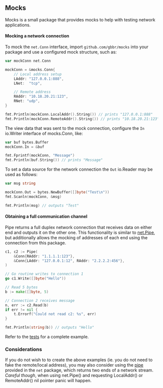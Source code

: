 ## Mocks

Mocks is a small package that provides mocks to help with testing network applications.

#### Mocking a network connection

To mock the `net.Conn` interface, import `github.com/gbbr/mocks` into your package
and use a configured mock structure, such as:

```go
var mockConn net.Conn

mockConn = &mocks.Conn{
	// Local address setup
	LAddr: "127.0.0.1:888",
	LNet:  "tcp",

	// Remote address
	RAddr: "10.18.20.21:123",
	RNet: "udp",
}

fmt.Println(mockConn.LocalAddr().String()) // prints "127.0.0.1:888"
fmt.Println(mockConn.RemoteAddr().String()) // prints "10.18.20.21:123"
```

The view data that was sent to the mock connection, configure the `In` io.Writer
interface of mocks.Conn, like:

```go
var buf bytes.Buffer
mockConn.In = &buf

fmt.Fprintf(mockConn, "Message")
fmt.Println(buf.String()) // prints "Message"
```

To set a data source for the network connection the `Out` io.Reader may be used as follows:

```go
var msg string

mockConn.Out = bytes.NewBuffer([]byte("Test\n"))
fmt.Scanln(mockConn, &msg)

fmt.Println(msg) // outputs "Test"
```


#### Obtaining a full communication channel

Pipe returns a full duplex network connection that receives data on either end and outputs
it on the other one. This functionality is similar to [net.Pipe](http://golang.org/pkg/net/#Pipe), but
additionally allows the mocking of addresses of each end using the connection from this package.

```go
c1, c2 := Pipe(
	&Conn{RAddr: "1.1.1.1:123"},
	&Conn{LAddr: "127.0.0.1:12", RAddr: "2.2.2.2:456"},
)

// Go routine writes to connection 1
go c1.Write([]byte("Hello"))

// Read 5 bytes
b := make([]byte, 5)

// Connection 2 receives message
n, err := c2.Read(b)
if err != nil {
	t.Errorf("Could not read c2: %s", err)
}

fmt.Println(string(b)) // outputs "Hello"
```

Refer to the [tests](https://github.com/gbbr/mocks/blob/master/conn_test.go#L75) for a complete example.

### Considerations

If you do not wish to to create the above examples (ie. you do not need to fake the remote/local address), you may also consider using the [pipe](http://golang.org/pkg/net/#Pipe) provided in the `net` package, which returns two ends of a network stream. _Careful though_, when using net.Pipe() and requesting LocalAddr() or RemoteAddr() nil pointer panic will happen.
